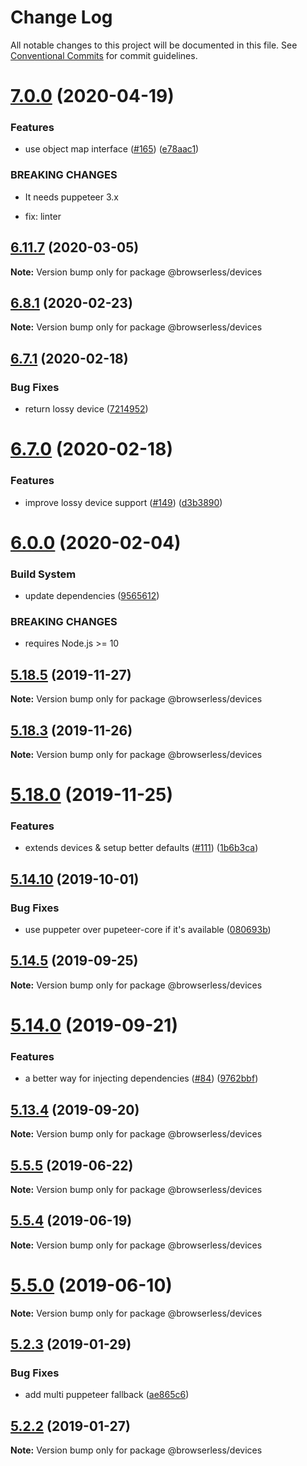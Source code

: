 # Change Log

All notable changes to this project will be documented in this file.
See [Conventional Commits](https://conventionalcommits.org) for commit guidelines.

# [7.0.0](https://github.com/kikobeats/browserless/tree/master/packages/devices/compare/v6.14.4...v7.0.0) (2020-04-19)


### Features

* use object map interface ([#165](https://github.com/kikobeats/browserless/tree/master/packages/devices/issues/165)) ([e78aac1](https://github.com/kikobeats/browserless/tree/master/packages/devices/commit/e78aac1335d04655b10e5dc4cb45d6e928aae89d))


### BREAKING CHANGES

* It needs puppeteer 3.x

* fix: linter





## [6.11.7](https://github.com/kikobeats/browserless/tree/master/packages/devices/compare/v6.11.6...v6.11.7) (2020-03-05)

**Note:** Version bump only for package @browserless/devices





## [6.8.1](https://github.com/kikobeats/browserless/tree/master/packages/devices/compare/v6.8.0...v6.8.1) (2020-02-23)

**Note:** Version bump only for package @browserless/devices





## [6.7.1](https://github.com/kikobeats/browserless/tree/master/packages/devices/compare/v6.7.0...v6.7.1) (2020-02-18)


### Bug Fixes

* return lossy device ([7214952](https://github.com/kikobeats/browserless/tree/master/packages/devices/commit/7214952e470b96b583e001f5730cf6f1a1c0ff06))





# [6.7.0](https://github.com/kikobeats/browserless/tree/master/packages/devices/compare/v6.6.6...v6.7.0) (2020-02-18)


### Features

* improve lossy device support ([#149](https://github.com/kikobeats/browserless/tree/master/packages/devices/issues/149)) ([d3b3890](https://github.com/kikobeats/browserless/tree/master/packages/devices/commit/d3b3890a6377f3783e8b85d5738c747568b7bd86))





# [6.0.0](https://github.com/kikobeats/browserless/tree/master/packages/devices/compare/v5.22.1...v6.0.0) (2020-02-04)


### Build System

* update dependencies ([9565612](https://github.com/kikobeats/browserless/tree/master/packages/devices/commit/956561290aad05cca7b090b53a50f601bae20a67))


### BREAKING CHANGES

* requires Node.js >= 10





## [5.18.5](https://github.com/kikobeats/browserless/tree/master/packages/devices/compare/v5.18.4...v5.18.5) (2019-11-27)

**Note:** Version bump only for package @browserless/devices





## [5.18.3](https://github.com/kikobeats/browserless/tree/master/packages/devices/compare/v5.18.2...v5.18.3) (2019-11-26)

**Note:** Version bump only for package @browserless/devices





# [5.18.0](https://github.com/kikobeats/browserless/tree/master/packages/devices/compare/v5.17.5...v5.18.0) (2019-11-25)


### Features

* extends devices & setup better defaults ([#111](https://github.com/kikobeats/browserless/tree/master/packages/devices/issues/111)) ([1b6b3ca](https://github.com/kikobeats/browserless/tree/master/packages/devices/commit/1b6b3caabfc30b6a01e0e560519cfd037133f478))





## [5.14.10](https://github.com/kikobeats/browserless/tree/master/packages/devices/compare/v5.14.9...v5.14.10) (2019-10-01)


### Bug Fixes

* use puppeter over pupeteer-core if it's available ([080693b](https://github.com/kikobeats/browserless/tree/master/packages/devices/commit/080693b))





## [5.14.5](https://github.com/kikobeats/browserless/tree/master/packages/devices/compare/v5.14.4...v5.14.5) (2019-09-25)

**Note:** Version bump only for package @browserless/devices





# [5.14.0](https://github.com/kikobeats/browserless/tree/master/packages/devices/compare/v5.13.4...v5.14.0) (2019-09-21)


### Features

* a better way for injecting dependencies ([#84](https://github.com/kikobeats/browserless/tree/master/packages/devices/issues/84)) ([9762bbf](https://github.com/kikobeats/browserless/tree/master/packages/devices/commit/9762bbf))





## [5.13.4](https://github.com/kikobeats/browserless/tree/master/packages/devices/compare/v5.13.3...v5.13.4) (2019-09-20)

**Note:** Version bump only for package @browserless/devices





## [5.5.5](https://github.com/kikobeats/browserless/tree/master/packages/devices/compare/v5.5.4...v5.5.5) (2019-06-22)

**Note:** Version bump only for package @browserless/devices





## [5.5.4](https://github.com/kikobeats/browserless/tree/master/packages/devices/compare/v5.5.3...v5.5.4) (2019-06-19)

**Note:** Version bump only for package @browserless/devices





# [5.5.0](https://github.com/kikobeats/browserless/tree/master/packages/devices/compare/v5.4.1...v5.5.0) (2019-06-10)

**Note:** Version bump only for package @browserless/devices





## [5.2.3](https://github.com/kikobeats/browserless/tree/master/packages/devices/compare/v5.2.2...v5.2.3) (2019-01-29)


### Bug Fixes

* add multi puppeteer fallback ([ae865c6](https://github.com/kikobeats/browserless/tree/master/packages/devices/commit/ae865c6))





## [5.2.2](https://github.com/kikobeats/browserless/tree/master/packages/devices/compare/v5.2.1...v5.2.2) (2019-01-27)

**Note:** Version bump only for package @browserless/devices
